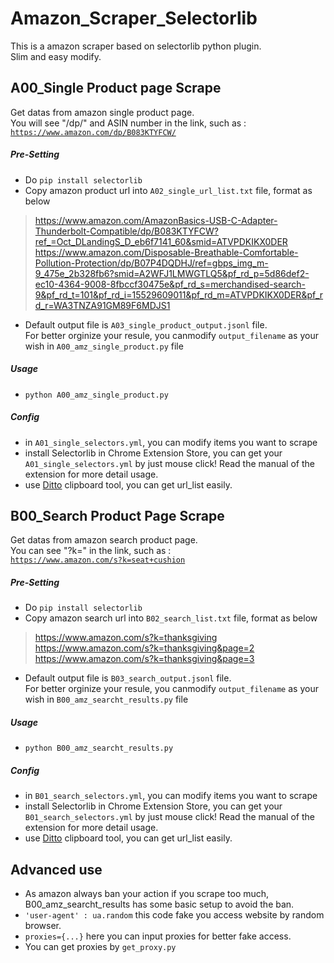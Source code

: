 # Amazon_Scraper_Selectorlib

This is a amazon scraper based on selectorlib python plugin.<BR>
Slim and easy modify.

## A00_Single Product page Scrape
Get datas from amazon single product page.<br>
You will see "/dp/" and ASIN number in the link, such as :<br>
<code>https://www.amazon.com/dp/B083KTYFCW/</code><br>
##### Pre-Setting
* Do <code>pip install selectorlib</code>
* Copy amazon product url into <code>A02_single_url_list.txt</code> file, format as below
> https://www.amazon.com/AmazonBasics-USB-C-Adapter-Thunderbolt-Compatible/dp/B083KTYFCW?ref_=Oct_DLandingS_D_eb6f7141_60&smid=ATVPDKIKX0DER<BR>
>https://www.amazon.com/Disposable-Breathable-Comfortable-Pollution-Protection/dp/B07P4DQDHJ/ref=gbps_img_m-9_475e_2b328fb6?smid=A2WFJ1LMWGTLQ5&pf_rd_p=5d86def2-ec10-4364-9008-8fbccf30475e&pf_rd_s=merchandised-search-9&pf_rd_t=101&pf_rd_i=15529609011&pf_rd_m=ATVPDKIKX0DER&pf_rd_r=WA3TNZA91GM89F6MDJS1
* Default output file is <code>A03_single_product_output.jsonl</code> file.<br>
For better orginize your resule, you canmodify <code>output_filename</code> as your wish in <code>A00_amz_single_product.py</code> file

##### Usage
* <code>python A00_amz_single_product.py</code>

##### Config
* in <code>A01_single_selectors.yml</code>, you can modify items you want to scrape
* install Selectorlib in Chrome Extension Store, you can get your <code>A01_single_selectors.yml</code> by just mouse click! Read the manual of the extension for more detail usage.
* use [Ditto](https://ditto-cp.sourceforge.io/) clipboard tool, you can get url_list easily.

## B00_Search Product Page Scrape
Get datas from amazon search product page.<br>
You can see "?k=" in the link, such as :<br>
<code>https://www.amazon.com/s?k=seat+cushion</code><br>

##### Pre-Setting
* Do <code>pip install selectorlib</code>
* Copy amazon search url into <code>B02_search_list.txt</code> file, format as below
>https://www.amazon.com/s?k=thanksgiving<BR>
>https://www.amazon.com/s?k=thanksgiving&page=2<BR>
>https://www.amazon.com/s?k=thanksgiving&page=3<BR>
* Default output file is <code>B03_search_output.jsonl</code> file.<br>
For better orginize your resule, you canmodify <code>output_filename</code> as your wish in <code>B00_amz_searcht_results.py</code> file

##### Usage
* <code>python B00_amz_searcht_results.py</code>

##### Config
* in <code>B01_search_selectors.yml</code>, you can modify items you want to scrape
* install Selectorlib in Chrome Extension Store, you can get your <code>B01_search_selectors.yml</code> by just mouse click! Read the manual of the extension for more detail usage.
* use [Ditto](https://ditto-cp.sourceforge.io/) clipboard tool, you can get url_list easily.

## Advanced use
* As amazon always ban your action if you scrape too much, B00_amz_searcht_results has some basic setup to avoid the ban.
* <code>'user-agent' : ua.random</code> this code fake you access website by random browser.
* <code>proxies={...}</code> here you can input proxies for better fake access.
* You can get proxies by <code>get_proxy.py</code>